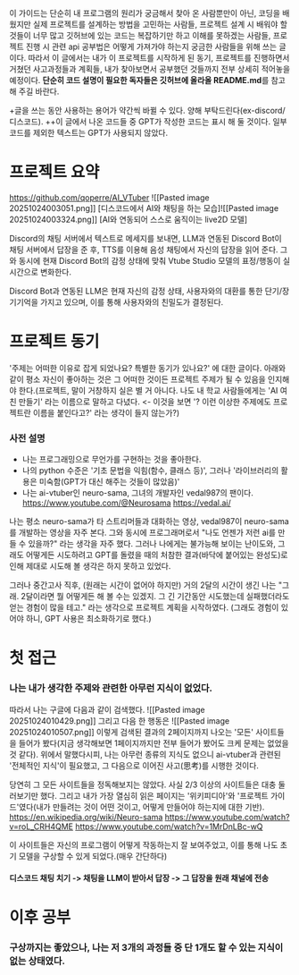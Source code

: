 이 가이드는 단순히 내 프로그램의 원리가 궁금해서 찾아 온 사람뿐만이 아닌, 코딩을 배웠지만 실제 프로젝트를 설계하는 방법을 고민하는 사람들, 프로젝트 설계 시 배워야 할 것들이 너무 많고 깃허브에 있는 코드는 복잡하기만 하고 이해를 못하겠는 사람들, 프로젝트 진행 시 관련 api 공부법은 어떻게 가져가야 하는지 궁금한 사람들을 위해 쓰는 글이다. 따라서 이 글에서는 내가 이 프로젝트를 시작하게 된 동기, 프로젝트를 진행하면서 거쳤던 사고과정들과 계획들, 내가 찾아보면서 공부했던 것들까지 전부 상세히 적어놓을 예정이다. **단순히 코드 설명이 필요한 독자들은 깃허브에 올라올 README.md**를 참고해 주길 바란다.

+글을 쓰는 동안 사용하는 용어가 약간씩 바뀔 수 있다. 양해 부탁드린다(ex-discord/디스코드).
++이 글에서 나온 코드들 중 GPT가 작성한 코드는 표시 해 둘 것이다. 일부 코드를 제외한 텍스트는 GPT가 사용되지 않았다.
# 프로젝트 요약
https://github.com/qoperre/AI_VTuber
![[Pasted image 20251024003051.png]]
[디스코드에서 AI와 채팅을 하는 모습]![[Pasted image 20251024003324.png]]
[AI와 연동되어 스스로 움직이는 live2D 모델]

Discord의 채팅 서버에서 텍스트로 메세지를 보내면, LLM과 연동된 Discord Bot이 채팅 서버에서 답장을 준 후, TTS를 이용해 음성 채팅에서 자신의 답장을 읽어 준다. 그와 동시에 현재 Discord Bot의 감정 상태에 맞춰 Vtube Studio 모델의 표정/행동이 실시간으로 변화한다.

Discord Bot과 연동된 LLM은 현재 자신의 감정 상태, 사용자와의 대환를 통한 단기/장기기억을 가지고 있으며, 이를 통해 사용자와의 친밀도가 결정된다.


# 프로젝트 동기

'주제는 어떠한 이유로 잡게 되었나요? 특별한 동기가 있나요?' 에 대한 글이다. 아래와 같이 평소 자신이 좋아하는 것은 그 어떠한 것이든 프로젝트 주제가 될 수 있음을 인지해야 한다.(프로젝트, 말이 거창하지 실은 별 거 아니다. 나도 내 학교 사람들에게는 'AI 여친 만들기' 라는 이름으로 말하고 다녔다. <- 이것을 보면 '? 이런 이상한 주제에도 프로젝트란 이름을 붙인다고?' 라는 생각이 들지 않는가?)
### 사전 설명
 - 나는 프로그래밍으로 무언가를 구현하는 것을 좋아한다.
 - 나의 python 수준은 '기초 문법을 익힘(함수, 클래스 등)', 그러나 '라이브러리의 활용은 미숙함(GPT가 대신 해주는 것들이 많았음)'
 - 나는 ai-vtuber인 neuro-sama, 그녀의 개발자인 vedal987의 팬이다. https://www.youtube.com/@Neurosama https://vedal.ai/

나는 평소 neuro-sama가 타 스트리머들과 대화하는  영상, vedal987이 neuro-sama를 개발하는 영상을 자주 본다. 그와 동시에 프로그래머로서 "나도 언젠가 저런 ai를 만들 수 있을까?" 라는 생각을 자주 했다.
그러나 나에게는 불가능해 보이는 난이도와, 그래도 어떻게든 시도하려고 GPT를 돌렸을 때의 처참한 결과(바닥에 붙어있는 완성도)로 인해 제대로 시도해 볼 생각은 하지 못하고 있었다.

그러나 중간고사 직후, (원래는 시간이 없어야 하지만) 거의 2달의 시간이 생긴 나는 "그래. 2달이라면 뭘 어떻게든 해 볼 수는 있겠지. 그 긴 기간동안 시도했는데 실패했더라도 얻는 경험이 많을 테고." 라는 생각으로 프로젝트 계획을 시작하였다. (그래도 경험이 있어야 하니, GPT 사용은 최소화하기로 했다.)

# 첫 접근
### 나는 내가 생각한 주제와 관련한 아무런 지식이 없었다.
따라서 나는 구글에 다음과 같이 검색했다.
![[Pasted image 20251024010429.png]]
그리고 다음 한 행동은
![[Pasted image 20251024010507.png]]
이렇게 검색된 결과의 2페이지까지 나오는 '모든' 사이트들을 들어가 봤다(지금 생각해보면 1페이지까지만 전부 들어가 봤어도 크케 문제는 없었을 것 같다). 위에서 말했다시피, 나는 아무런 종류의 지식도 없으니 ai-vtuber과 관련된 '전체적인 지식'이 필요했고, 그 다음으로 이어진 사고(思考)를 시행한 것이다.

당연히 그 모든 사이트들을 정독해보지는 않았다. 사실 2/3 이상의 사이트들은 대충 둘러보기만 했다. 그리고 내가 가장 열심히 읽은 페이지는 '위키피디아'와 '프로젝트 가이드'였다(내가 만들려는 것이 어떤 것이고, 어떻게 만들어야 하는지에 대한 기반).
https://en.wikipedia.org/wiki/Neuro-sama
https://www.youtube.com/watch?v=roL_CRH4QME
https://www.youtube.com/watch?v=1MrDnLBc-wQ

이 사이트들은 자신의 프로그램이 어떻게 작동하는지 잘 보여주었고, 이를 통해 나도 초기 모델을 구상할 수 있게 되었다.(매우 간단하다)

#### 디스코드 채팅 치기 -> 채팅을 LLM이 받아서 답장 -> 그 답장을 원래 채널에 전송

# 이후 공부
### 구상까지는 좋았으나, 나는 저 3개의 과정들 중 단 1개도 할 수 있는 지식이 없는 상태였다.

